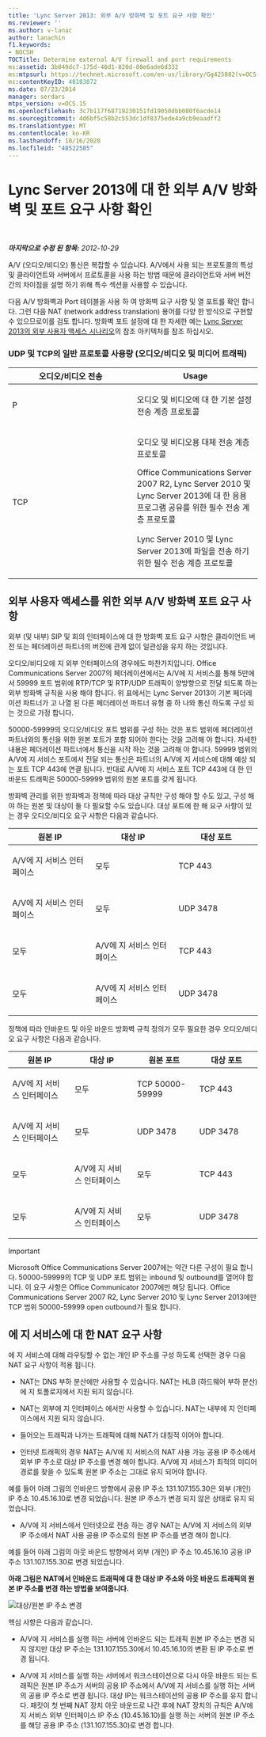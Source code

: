 ```yaml
---
title: 'Lync Server 2013: 외부 A/V 방화벽 및 포트 요구 사항 확인'
ms.reviewer: ''
ms.author: v-lanac
author: lanachin
f1.keywords:
- NOCSH
TOCTitle: Determine external A/V firewall and port requirements
ms:assetid: 3b849dc7-175d-40d1-820d-80e6ade6d332
ms:mtpsurl: https://technet.microsoft.com/en-us/library/Gg425882(v=OCS.15)
ms:contentKeyID: 48183872
ms.date: 07/23/2014
manager: serdars
mtps_version: v=OCS.15
ms.openlocfilehash: 3c7b117f68719230151fd19050dbb080f6acde14
ms.sourcegitcommit: 4d6bf5c58b2c553dc1df8375ede4a9cb9eaadff2
ms.translationtype: MT
ms.contentlocale: ko-KR
ms.lasthandoff: 10/16/2020
ms.locfileid: "48522585"
---
```

# <a name="determine-external-av-firewall-and-port-requirements-for-lync-server-2013"></a>Lync Server 2013에 대 한 외부 A/V 방화벽 및 포트 요구 사항 확인

<div data-xmlns="http://www.w3.org/1999/xhtml">

<div class="topic" data-xmlns="http://www.w3.org/1999/xhtml" data-msxsl="urn:schemas-microsoft-com:xslt" data-cs="https://msdn.microsoft.com/">

<div data-asp="https://msdn2.microsoft.com/asp">



</div>

<div id="mainSection">

<div id="mainBody">

<span> </span>

_**마지막으로 수정 된 항목:** 2012-10-29_

A/V (오디오/비디오) 통신은 복잡할 수 있습니다. A/V에서 사용 되는 프로토콜의 특성 및 클라이언트와 서버에서 프로토콜을 사용 하는 방법 때문에 클라이언트와 서버 버전 간의 차이점을 설명 하기 위해 특수 섹션을 사용할 수 있습니다.

다음 A/V 방화벽과 Port 테이블을 사용 하 여 방화벽 요구 사항 및 열 포트를 확인 합니다. 그런 다음 NAT (network address translation) 용어를 다양 한 방식으로 구현할 수 있으므로이를 검토 합니다. 방화벽 포트 설정에 대 한 자세한 예는 [Lync Server 2013의 외부 사용자 액세스 시나리오](lync-server-2013-scenarios-for-external-user-access.md)의 참조 아키텍처를 참조 하십시오.

### <a name="general-protocol-usage-for-udp-and-tcp-in-audiovideo-and-media-traffic"></a>UDP 및 TCP의 일반 프로토콜 사용량 (오디오/비디오 및 미디어 트래픽)

<table>
<colgroup>
<col style="width: 50%" />
<col style="width: 50%" />
</colgroup>
<thead>
<tr class="header">
<th>오디오/비디오 전송</th>
<th>Usage</th>
</tr>
</thead>
<tbody>
<tr class="odd">
<td><p>P</p></td>
<td><p>오디오 및 비디오에 대 한 기본 설정 전송 계층 프로토콜</p></td>
</tr>
<tr class="even">
<td><p>TCP</p></td>
<td><p>오디오 및 비디오용 대체 전송 계층 프로토콜</p>
<p>Office Communications Server 2007 R2, Lync Server 2010 및 Lync Server 2013에 대 한 응용 프로그램 공유를 위한 필수 전송 계층 프로토콜</p>
<p>Lync Server 2010 및 Lync Server 2013에 파일을 전송 하기 위한 필수 전송 계층 프로토콜</p></td>
</tr>
</tbody>
</table>


<div>

## <a name="external-av-firewall-port-requirements-for-external-user-access"></a>외부 사용자 액세스를 위한 외부 A/V 방화벽 포트 요구 사항

외부 (및 내부) SIP 및 회의 인터페이스에 대 한 방화벽 포트 요구 사항은 클라이언트 버전 또는 페더레이션 파트너의 버전에 관계 없이 일관성을 유지 하는 것입니다.

오디오/비디오에 지 외부 인터페이스의 경우에도 마찬가지입니다. Office Communications Server 2007의 페더레이션에서는 A/V에 지 서비스를 통해 5만에서 59999 포트 범위에 RTP/TCP 및 RTP/UDP 트래픽이 양방향으로 전달 되도록 하는 외부 방화벽 규칙을 사용 해야 합니다. 위 표에서는 Lync Server 2013이 기본 페더레이션 파트너가 고 나열 된 다른 페더레이션 파트너 유형 중 하 나와 통신 하도록 구성 되는 것으로 가정 합니다.

50000-59999의 오디오/비디오 포트 범위를 구성 하는 것은 포트 범위에 페더레이션 파트너와의 통신을 위한 원본 포트가 포함 되어야 한다는 것을 고려해 야 합니다. 자세한 내용은 페더레이션 파트너에서 통신을 시작 하는 것을 고려해 야 합니다. 59999 범위의 A/V에 지 서비스 포트에서 전달 되는 통신은 파트너의 A/V에 지 서비스에 대해 예상 되는 포트 TCP 443에 연결 됩니다. 반대로 A/V에 지 서비스 포트 TCP 443에 대 한 인바운드 트래픽은 50000-59999 범위의 원본 포트를 갖게 됩니다.

방화벽 관리를 위한 방화벽과 정책에 따라 대상 규칙만 구성 해야 할 수도 있고, 구성 해야 하는 원본 및 대상이 둘 다 필요할 수도 있습니다. 대상 포트에 한 해 요구 사항이 있는 경우 오디오/비디오 요구 사항은 다음과 같습니다.


<table>
<colgroup>
<col style="width: 33%" />
<col style="width: 33%" />
<col style="width: 33%" />
</colgroup>
<thead>
<tr class="header">
<th>원본 IP</th>
<th>대상 IP</th>
<th>대상 포트</th>
</tr>
</thead>
<tbody>
<tr class="odd">
<td><p>A/V에 지 서비스 인터페이스</p></td>
<td><p>모두</p></td>
<td><p>TCP 443</p></td>
</tr>
<tr class="even">
<td><p>A/V에 지 서비스 인터페이스</p></td>
<td><p>모두</p></td>
<td><p>UDP 3478</p></td>
</tr>
<tr class="odd">
<td><p>모두</p></td>
<td><p>A/V에 지 서비스 인터페이스</p></td>
<td><p>TCP 443</p></td>
</tr>
<tr class="even">
<td><p>모두</p></td>
<td><p>A/V에 지 서비스 인터페이스</p></td>
<td><p>UDP 3478</p></td>
</tr>
</tbody>
</table>


정책에 따라 인바운드 및 아웃 바운드 방화벽 규칙 정의가 모두 필요한 경우 오디오/비디오 요구 사항은 다음과 같습니다.


<table>
<colgroup>
<col style="width: 25%" />
<col style="width: 25%" />
<col style="width: 25%" />
<col style="width: 25%" />
</colgroup>
<thead>
<tr class="header">
<th>원본 IP</th>
<th>대상 IP</th>
<th>원본 포트</th>
<th>대상 포트</th>
</tr>
</thead>
<tbody>
<tr class="odd">
<td><p>A/V에 지 서비스 인터페이스</p></td>
<td><p>모두</p></td>
<td><p>TCP 50000-59999</p></td>
<td><p>TCP 443</p></td>
</tr>
<tr class="even">
<td><p>A/V에 지 서비스 인터페이스</p></td>
<td><p>모두</p></td>
<td><p>UDP 3478</p></td>
<td><p>UDP 3478</p></td>
</tr>
<tr class="odd">
<td><p>모두</p></td>
<td><p>A/V에 지 서비스 인터페이스</p></td>
<td><p>모두</p></td>
<td><p>TCP 443</p></td>
</tr>
<tr class="even">
<td><p>모두</p></td>
<td><p>A/V에 지 서비스 인터페이스</p></td>
<td><p>모두</p></td>
<td><p>UDP 3478</p></td>
</tr>
</tbody>
</table>


<div>


> [!IMPORTANT]  
> Microsoft Office Communications Server 2007에는 약간 다른 구성이 필요 합니다. 50000-59999의 TCP 및 UDP 포트 범위는 inbound 및 outbound를 열어야 합니다. 이 요구 사항은 Office Communicator 2007에만 해당 됩니다. Office Communications Server 2007 R2, Lync Server 2010 및 Lync Server 2013에만 TCP 범위 50000-59999 open outbound가 필요 합니다.



</div>

</div>

<div>

## <a name="nat-requirements-for-the-edge-service"></a>에 지 서비스에 대 한 NAT 요구 사항

에 지 서비스에 대해 라우팅할 수 없는 개인 IP 주소를 구성 하도록 선택한 경우 다음 NAT 요구 사항이 적용 됩니다.

  - NAT는 DNS 부하 분산에만 사용할 수 있습니다. NAT는 HLB (하드웨어 부하 분산)에 지 토폴로지에서 지원 되지 않습니다.

  - NAT는 외부에 지 인터페이스 에서만 사용할 수 있습니다. NAT는 내부에 지 인터페이스에서 지원 되지 않습니다.

  - 들어오는 트래픽과 나가는 트래픽에 대해 NAT가 대칭적 이어야 합니다.
    
  - 인터넷 트래픽의 경우 NAT는 A/V에 지 서비스의 NAT 사용 가능 공용 IP 주소에서 외부 IP 주소로 대상 IP 주소를 변경 해야 합니다. A/V에 지 서비스가 최적의 미디어 경로를 찾을 수 있도록 원본 IP 주소는 그대로 유지 되어야 합니다.
  
  예를 들어 아래 그림의 인바운드 방향에서 공용 IP 주소 131.107.155.30은 외부 (개인) IP 주소 10.45.16.10로 변경 되었습니다. 원본 IP 주소가 변경 되지 않은 상태로 유지 되었습니다.
  
  - A/V에 지 서비스에서 인터넷으로 전송 하는 경우 NAT는 A/V에 지 서비스의 외부 IP 주소에서 NAT 사용 공용 IP 주소로의 원본 IP 주소를 변경 해야 합니다.

예를 들어 아래 그림의 아웃 바운드 방향에서 외부 (개인) IP 주소 10.45.16.10 공용 IP 주소 131.107.155.30로 변경 되었습니다.

**아래 그림은 NAT에서 인바운드 트래픽에 대 한 대상 IP 주소와 아웃 바운드 트래픽의 원본 IP 주소를 변경 하는 방법을 보여줍니다.**

![대상/원본 IP 주소 변경](images/Gg425882.0fee7ec5-4cb8-4aff-9164-e7fbab73336d(OCS.15).jpg "대상/원본 IP 주소 변경")

핵심 사항은 다음과 같습니다.

  - A/V에 지 서비스를 실행 하는 서버에 인바운드 되는 트래픽 원본 IP 주소는 변경 되지 않지만 대상 IP 주소는 131.107.155.30에서 10.45.16.10의 변환 된 IP 주소로 변경 됩니다.

  - A/V에 지 서비스를 실행 하는 서버에서 워크스테이션으로 다시 아웃 바운드 되는 트래픽은 원본 IP 주소가 서버의 공용 IP 주소에서 A/V에 지 서비스를 실행 하는 서버의 공용 IP 주소로 변경 됩니다. 대상 IP는 워크스테이션의 공용 IP 주소를 유지 합니다. 패킷이 첫 번째 NAT 장치 아웃 바운드로 나간 후에 NAT 장치의 규칙은 A/V에 지 서비스 외부 인터페이스 IP 주소 (10.45.16.10)를 실행 하는 서버의 원본 IP 주소를 해당 공용 IP 주소 (131.107.155.30)로 변경 합니다.

</div>

</div>

<span> </span>

</div>

</div>

</div>

